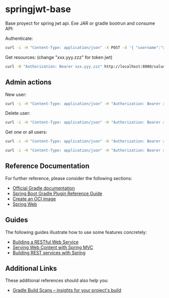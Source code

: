 # springjwt-base

Base proyect for spring jwt api.
Exe JAR or gradle bootrun and consume API:

Authenticate:

``` bash
curl -i -H "Content-Type: application/json" -X POST -d '{ "username":"abc123.."}' http://localhost:8080/authenticate
```

Get resources: (change "xxx.yyy.zzz" for token jwt)

``` bash
curl -H "Authorization: Bearer xxx.yyy.zzz" http://localhost:8080/saludo
```

## Admin actions

New user:

``` bash
curl -i -H "Content-Type: application/json" -H "Authorization: Bearer xxx.yyy.zzz" -X POST -d '{"name": "newuser","password":"$2y$12$b69LWwDuQ7kARZQy9Hfpne938ArU6WHsZau9CEFnaVGUqX1oz0VBa","active":true,"roles":"ROLE_USER"}' http://localhost:8080/users
```

Delete user:

``` bash
curl -i -H "Content-Type: application/json" -H "Authorization: Bearer xxx.yyy.zzz" -X DELETE  http://localhost:8080/users/newuser
```

Get one or all users:

``` bash
curl -i -H "Content-Type: application/json" -H "Authorization: Bearer xxx.yyy.zzz" -X GET  http://localhost:8080/users/newuser
```

``` bash
curl -i -H "Content-Type: application/json" -H "Authorization: Bearer xxx.yyy.zzz" -X GET  http://localhost:8080/users
```

## Reference Documentation

For further reference, please consider the following sections:

* [Official Gradle documentation](https://docs.gradle.org)
* [Spring Boot Gradle Plugin Reference Guide](https://docs.spring.io/spring-boot/docs/2.3.1.RELEASE/gradle-plugin/reference/html/)
* [Create an OCI image](https://docs.spring.io/spring-boot/docs/2.3.1.RELEASE/gradle-plugin/reference/html/#build-image)
* [Spring Web](https://docs.spring.io/spring-boot/docs/2.3.1.RELEASE/reference/htmlsingle/#boot-features-developing-web-applications)

## Guides

The following guides illustrate how to use some features concretely:

* [Building a RESTful Web Service](https://spring.io/guides/gs/rest-service/)
* [Serving Web Content with Spring MVC](https://spring.io/guides/gs/serving-web-content/)
* [Building REST services with Spring](https://spring.io/guides/tutorials/bookmarks/)

## Additional Links

These additional references should also help you:

* [Gradle Build Scans – insights for your project's build](https://scans.gradle.com#gradle)
